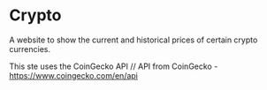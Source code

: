 # Crypto

A website to show the current and historical prices of certain crypto currencies. 

This ste uses the CoinGecko API 
// API from CoinGecko - https://www.coingecko.com/en/api
